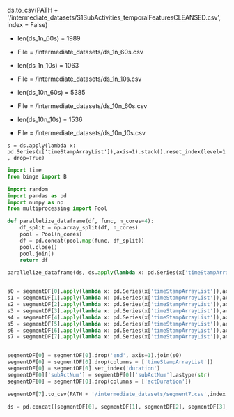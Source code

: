 ds.to_csv(PATH + '/intermediate_datasets/S1SubActivities_temporalFeaturesCLEANSED.csv', index = False)

* len(ds_1n_60s) = 1989
* File = /intermediate_datasets/ds_1n_60s.csv

* len(ds_1n_10s) = 1063
* File = /intermediate_datasets/ds_1n_10s.csv

* len(ds_10n_60s) = 5385
* File = /intermediate_datasets/ds_10n_60s.csv

* len(ds_10n_10s) = 1536
* File = /intermediate_datasets/ds_10n_10s.csv













`s = ds.apply(lambda x: pd.Series(x['timeStampArrayList']),axis=1).stack().reset_index(level=1, drop=True)`

```python
import time
from binge import B

import random
import pandas as pd
import numpy as np
from multiprocessing import Pool

def parallelize_dataframe(df, func, n_cores=4):
    df_split = np.array_split(df, n_cores)
    pool = Pool(n_cores)
    df = pd.concat(pool.map(func, df_split))
    pool.close()
    pool.join()
    return df

parallelize_dataframe(ds, ds.apply(lambda x: pd.Series(x['timeStampArrayList']),axis=1).stack().reset_index(level=1, drop=True), n_cores=4)


s0 = segmentDF[0].apply(lambda x: pd.Series(x['timeStampArrayList']),axis=1).stack().reset_index(level=1, drop=True)
s1 = segmentDF[1].apply(lambda x: pd.Series(x['timeStampArrayList']),axis=1).stack().reset_index(level=1, drop=True)
s2 = segmentDF[2].apply(lambda x: pd.Series(x['timeStampArrayList']),axis=1).stack().reset_index(level=1, drop=True)
s3 = segmentDF[3].apply(lambda x: pd.Series(x['timeStampArrayList']),axis=1).stack().reset_index(level=1, drop=True)
s4 = segmentDF[4].apply(lambda x: pd.Series(x['timeStampArrayList']),axis=1).stack().reset_index(level=1, drop=True)
s5 = segmentDF[5].apply(lambda x: pd.Series(x['timeStampArrayList']),axis=1).stack().reset_index(level=1, drop=True)
s6 = segmentDF[6].apply(lambda x: pd.Series(x['timeStampArrayList']),axis=1).stack().reset_index(level=1, drop=True)
s7 = segmentDF[7].apply(lambda x: pd.Series(x['timeStampArrayList']),axis=1).stack().reset_index(level=1, drop=True)


segmentDF[0] = segmentDF[0].drop('end', axis=1).join(s0) 
segmentDF[0] = segmentDF[0].drop(columns = ['timeStampArrayList'])
segmentDF[0] = segmentDF[0].set_index('duration')
segmentDF[0]['subActNum'] = segmentDF[0]['subActNum'].astype(str)
segmentDF[0] = segmentDF[0].drop(columns = ['actDuration'])

segmentDF[7].to_csv(PATH + '/intermediate_datasets/segment7.csv',index = True)

ds = pd.concat([segmentDF[0], segmentDF[1], segmentDF[2], segmentDF[3], segmentDF[4], segmentDF[5], segmentDF[6], segmentDF[7]], ignore_index=False)